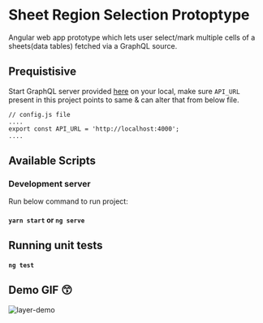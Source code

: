 # Sheet Region Selection Protoptype

Angular web app prototype which lets user select/mark multiple cells of a sheets(data tables) fetched via a GraphQL source.


## Prequistisive

Start GraphQL server provided  [here](https://github.com/layer-software/frontend-engineer-test-server) on your local,
make sure `API_URL` present in this project points to same & can alter that from below file.

```
// config.js file
....
export const API_URL = 'http://localhost:4000';
....
```

## Available Scripts

### Development server

Run below command to run project:

#### `yarn start` or `ng serve`

## Running unit tests

#### `ng test`

## Demo GIF 😙
![layer-demo](https://user-images.githubusercontent.com/12964174/124905967-38101080-e004-11eb-8c20-9b790bdee5aa.gif)


